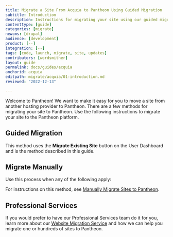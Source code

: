 ```yaml
---
title: Migrate a Site From Acquia to Pantheon Using Guided Migration
subtitle: Introduction
description: Instructions for migrating your site using our guided migration process.
contenttype: [guide]
categories: [migrate]
newcms: [drupal]
audience: [development]
product: [--]
integration: [--]
tags: [code, launch, migrate, site, updates]
contributors: [wordsmither]
layout: guide
permalink: docs/guides/acquia
anchorid: acquia
editpath: migrate/acquia/01-introduction.md
reviewed: "2022-12-13"

---
```


Welcome to Pantheon! We want to make it easy for you to move a site from another hosting provider to Pantheon. There are a few methods for migrating your site to Pantheon. Use the following instructions to migrate your site to the Pantheon platform.

<Partial file="drupal/guide-note.md" />

## Guided Migration

This method uses the **Migrate Existing Site** button on the User Dashboard and is the method described in this guide.

## Migrate Manually

Use this process when any of the following apply:

<Partial file="migrate/manual-when-all.md" />
<Partial file="migrate/manual-when-drupal.md" />

For instructions on this method, see [Manually Migrate Sites to Pantheon](/migrate-manual).

## Professional Services

If you would prefer to have our Professional Services team do it for you, learn more about our [Website Migration Service](https://pantheon.io/professional-services/website-migrations?docs) and how we can help you migrate one or hundreds of sites to Pantheon.

